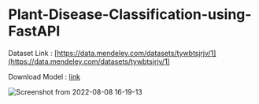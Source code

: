 # Plant-Disease-Classification-using-FastAPI

Dataset Link : [https://data.mendeley.com/datasets/tywbtsjrjv/1](https://data.mendeley.com/datasets/tywbtsjrjv/1)

Download Model : [link](https://amritacampuschennai-my.sharepoint.com/:u:/g/personal/ch_en_u4aie20054_ch_students_amrita_edu/EdFzpJ65MnlJlRqsozSScYYB4Tyr0kLNbplFene3ZTGqPQ?e=q4OVR2)


![Screenshot from 2022-08-08 16-19-13](https://user-images.githubusercontent.com/73429989/183401551-de1acf77-d2f4-4c4d-a137-d025dd2b4452.png)
